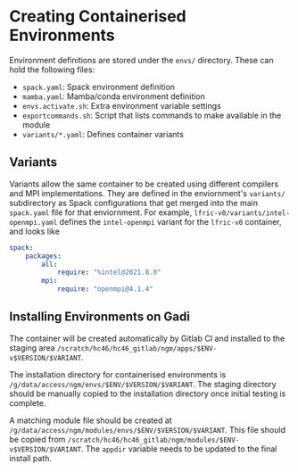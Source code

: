 # Creating Containerised Environments

Environment definitions are stored under the `envs/` directory. These can hold
the following files:

* `spack.yaml`: Spack environment definition
* `mamba.yaml`: Mamba/conda environment definition
* `envs.activate.sh`: Extra environment variable settings
* `exportcommands.sh`: Script that lists commands to make available in the
  module
* `variants/*.yaml`: Defines container variants

## Variants

Variants allow the same container to be created using different compilers and
MPI implementations. They are defined in the enviornment's `variants/`
subdirectory as Spack configurations that get merged into the main `spack.yaml`
file for that enviornment. For example, `lfric-v0/variants/intel-openmpi.yaml`
defines the `intel-openmpi` variant for the `lfric-v0` container, and looks like
```yaml
spack:
    packages:
        all:
            require: "%intel@2021.8.0"
        mpi:
            require: "openmpi@4.1.4"
```

## Installing Environments on Gadi

The container will be created automatically by Gitlab CI and installed to the
staging area `/scratch/hc46/hc46_gitlab/ngm/apps/$ENV-v$VERSION/$VARIANT`.

The installation directory for containerised environments is
`/g/data/access/ngm/envs/$ENV/$VERSION/$VARIANT`. The staging directory should
be manually copied to the installation directory once initial testing is
complete.

A matching module file should be created at
`/g/data/access/ngm/modules/envs/$ENV/$VERSION/$VARIANT`. This file should be
copied from `/scratch/hc46/hc46_gitlab/ngm/modules/$ENV-v$VERSION/$VARIANT`.
The `appdir` variable needs to be updated to the final install path.

